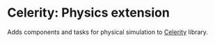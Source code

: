 # Celerity: Physics extension

Adds components and tasks for physical simulation to [Celerity](../../../../Library/Public/Celerity/README.md) library.
